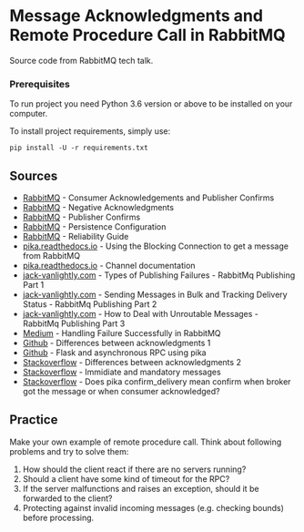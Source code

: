 # Message Acknowledgments and Remote Procedure Call in RabbitMQ

Source code from RabbitMQ tech talk.


### Prerequisites

To run project you need Python 3.6 version or above to be installed on your computer.

To install project requirements, simply use: 

```
pip install -U -r requirements.txt 
```

## Sources

* [RabbitMQ](https://www.rabbitmq.com/confirms.html) - Consumer Acknowledgements and Publisher Confirms 
* [RabbitMQ](https://www.rabbitmq.com/nack.html) - Negative Acknowledgments
* [RabbitMQ](http://www.rabbitmq.com/blog/2011/02/10/introducing-publisher-confirms/) - Publisher Confirms
* [RabbitMQ](https://www.rabbitmq.com/persistence-conf.html) - Persistence Configuration
* [RabbitMQ](https://www.rabbitmq.com/reliability.html) - Reliability Guide
* [pika.readthedocs.io](http://pika.readthedocs.io/en/latest/examples/blocking_basic_get.html) - Using the Blocking Connection to get a message from RabbitMQ
* [pika.readthedocs.io](http://pika.readthedocs.io/en/0.10.0/modules/channel.html) - Channel documentation
* [jack-vanlightly.com](https://jack-vanlightly.com/blog/2017/3/10/rabbitmq-the-different-failures-on-basicpublish) - Types of Publishing Failures - RabbitMq Publishing Part 1
* [jack-vanlightly.com](https://jack-vanlightly.com/blog/2017/3/11/sending-messages-in-bulk-and-tracking-delivery-status-rabbitmq-publishing-part-2) - Sending Messages in Bulk and Tracking Delivery Status - RabbitMq Publishing Part 2
* [jack-vanlightly.com](https://jack-vanlightly.com/blog/2017/3/12/how-to-deal-with-unroutable-messages-rabbitmq-publishing-part-3) - How to Deal with Unroutable Messages - RabbitMq Publishing Part 3
* [Medium](https://medium.com/ibm-watson-data-lab/handling-failure-successfully-in-rabbitmq-22ffa982b60f) - Handling Failure Successfully in RabbitMQ
* [Github](https://github.com/LeanKit-Labs/wascally/issues/84) - Differences between acknowledgments 1
* [Github](https://github.com/eandersson/python-rabbitmq-examples/blob/master/Flask-examples/amqpstorm_threaded_rpc_client.py) - Flask and asynchronous RPC using pika
* [Stackoverflow](https://stackoverflow.com/questions/28794123/ack-or-nack-in-rabbitmq) - Differences between acknowledgments 2
* [Stackoverflow](https://stackoverflow.com/questions/6386117/rabbitmq-use-of-immediate-and-mandatory-bits) - Immidiate and mandatory messages
* [Stackoverflow](https://stackoverflow.com/questions/42813355/does-pika-confirm-delivery-mean-confirm-when-broker-got-the-message-or-when-cons) - Does pika confirm_delivery mean confirm when broker got the message or when consumer acknowledged?

## Practice
Make your own example of remote procedure call. Think about following problems and try to solve them:
1. How should the client react if there are no servers running?
2. Should a client have some kind of timeout for the RPC?
3. If the server malfunctions and raises an exception, should it be forwarded to the client?
4. Protecting against invalid incoming messages (e.g. checking bounds) before processing.
